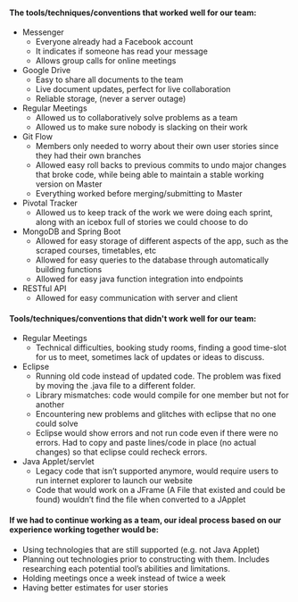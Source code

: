 #### The tools/techniques/conventions that worked well for our team: ####
* Messenger
  * Everyone already had a Facebook account
  * It indicates if someone has read your message
  * Allows group calls for online meetings
* Google Drive
  * Easy to share all documents to the team
  * Live document updates, perfect for live collaboration
  * Reliable storage, (never a server outage)
* Regular Meetings
  * Allowed us to collaboratively solve problems as a team
  * Allowed us to make sure nobody is slacking on their work
* Git Flow
  * Members only needed to worry about their own user stories since they had their own branches
  * Allowed easy roll backs to previous commits to undo major changes that broke code, while being able to maintain a stable working version on Master
  * Everything worked before merging/submitting to Master
* Pivotal Tracker
  * Allowed us to keep track of the work we were doing each sprint, along with an icebox full of stories we could choose to do
* MongoDB and Spring Boot
  * Allowed for easy storage of different aspects of the app, such as the scraped courses, timetables, etc
  * Allowed for easy queries to the database through automatically building functions
  * Allowed for easy java function integration into endpoints 
* RESTful API
  * Allowed for easy communication with server and client

#### Tools/techniques/conventions that didn't work well for our team: ####
* Regular Meetings
  * Technical difficulties, booking study rooms, finding a good time-slot for us to meet, sometimes lack of updates or ideas to discuss.
* Eclipse
  * Running old code instead of updated code. The problem was fixed by moving the .java file to a different folder.
  * Library mismatches: code would compile for one member but not for another
  * Encountering new problems and glitches with eclipse that no one could solve
  * Eclipse would show errors and not run code even if there were no errors. Had to copy and paste lines/code in place (no actual changes) so that eclipse could recheck errors.
* Java Applet/servlet
  * Legacy code that isn’t supported anymore, would require users to run internet explorer to launch our website
  * Code that would work on a JFrame (A File that existed and could be found) wouldn’t find the file when converted to a JApplet

#### If we had to continue working as a team, our ideal process based on our experience working together would be: ####
* Using technologies that are still supported (e.g. not Java Applet)
* Planning out technologies prior to constructing with them. Includes researching each potential tool’s abilities and limitations.
* Holding meetings once a week instead of twice a week
* Having better estimates for user stories

